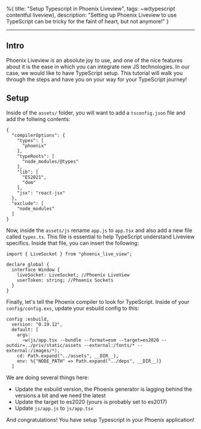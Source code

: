 %{
title: "Setup Typescript in Phoenix Liveview",
tags: ~w(typescript contentful liveview),
description: "Setting up Phoenix Liveview to use TypeScript can be tricky for the faint of heart, but not anymore!"
}

---

## Intro

Phoenix Liveview is an absolute joy to use, and one of the nice features about it is the ease in which you can integrate new JS technologies. In our case, we would like to have TypeScript setup. This tutorial will walk you through the steps and have you on your way for your TypeScript journey!

## Setup

Inside of the `assets/` folder, you will want to add a `tsconfig.json` file and add the follwing contents:

```
{
  "compilerOptions": {
    "types": [
      "phoenix"
    ],
    "typeRoots": [
      "node_modules/@types"
    ],
    "lib": [
      "ES2021",
      "dom"
    ],
    "jsx": "react-jsx"
  },
  "exclude": [
    "node_modules"
  ]
}
```

Now, inside the `assets/js` rename `app.js` to `app.tsx` and also add a new file called `types.ts`. This file is essential to help TypeScript understand Liveview specifics. Inside that file, you can insert the following:

```
import { LiveSocket } from "phoenix_live_view";

declare global {
  interface Window {
    liveSocket: LiveSocket; //Phoenix LiveView
    userToken: string; //Phoenix Sockets
  }
}
```

Finally, let's tell the Phoenix compiler to look for TypeScript. Inside of your `config/config.exs`, update your esbuild config to this:

```
config :esbuild,
  version: "0.19.12",
  default: [
    args:
      ~w(js/app.tsx --bundle --format=esm --target=es2020 --outdir=../priv/static/assets --external:/fonts/* --external:/images/*),
    cd: Path.expand("../assets", __DIR__),
    env: %{"NODE_PATH" => Path.expand("../deps", __DIR__)}
  ]
```

We are doing several things here:

- Update the esbuild version, the Phoenix generator is lagging behind the versions a bit and we need the latest
- Update the target to es2020 (yours is probably set to es2017)
- Update `js/app.js` to `js/app.tsx`

And congratulations! You have setup Typescript in your Phoenix application!
